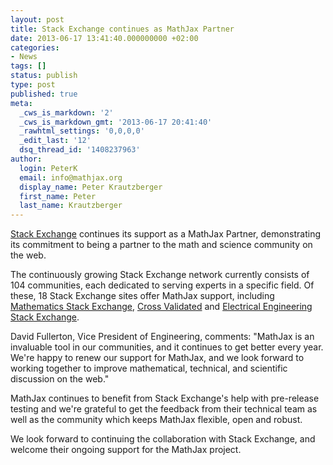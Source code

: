 ```yaml
---
layout: post
title: Stack Exchange continues as MathJax Partner
date: 2013-06-17 13:41:40.000000000 +02:00
categories:
- News
tags: []
status: publish
type: post
published: true
meta:
  _cws_is_markdown: '2'
  _cws_is_markdown_gmt: '2013-06-17 20:41:40'
  _rawhtml_settings: '0,0,0,0'
  _edit_last: '12'
  dsq_thread_id: '1408237963'
author:
  login: PeterK
  email: info@mathjax.org
  display_name: Peter Krautzberger
  first_name: Peter
  last_name: Krautzberger
---
```


[Stack Exchange](http://stackexchange.com) continues its support as a MathJax Partner, demonstrating its commitment to being a partner to the math and science community on the web.

The continuously growing Stack Exchange network currently consists of 104 communities, each dedicated to serving experts in a specific field. Of these, 18 Stack Exchange sites offer MathJax support, including [Mathematics Stack Exchange](http://math.stackexchange.com), [Cross Validated](http://crossvalidated.com) and [Electrical Engineering Stack Exchange](http://electronics.stackexchange.com).

David Fullerton, Vice President of Engineering, comments: "MathJax is an invaluable tool in our communities, and it continues to get better every year. We're happy to renew our support for MathJax, and we look forward to working together to improve mathematical, technical, and scientific discussion on the web."

MathJax continues to benefit from Stack Exchange's help with pre-release testing and we're grateful to get the feedback from their technical team as well as the community which keeps MathJax flexible, open and robust.

We look forward to continuing the collaboration with Stack Exchange, and welcome their ongoing support for the MathJax project.